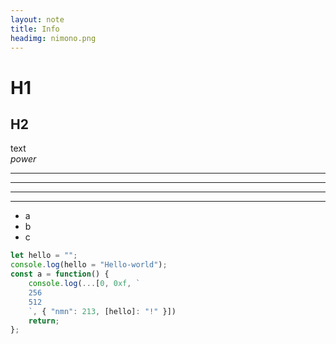 ```yaml
---
layout: note
title: Info
headimg: nimono.png
---
```


# H1
## H2

text  
*power*

***
* * *

---
- - -

 - a
 - b
 - c

```js
let hello = "";
console.log(hello = "Hello-world");
const a = function() {
    console.log(...[0, 0xf, `
    256
    512
    `, { "nmn": 213, [hello]: "!" }])
    return;
};
```
